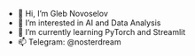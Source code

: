 - 👋 Hi, I’m Gleb Novoselov
- 👀 I’m interested in AI and Data Analysis
- 🌱 I’m currently learning PyTorch and Streamlit
- 📫 Telegram: @nosterdream
